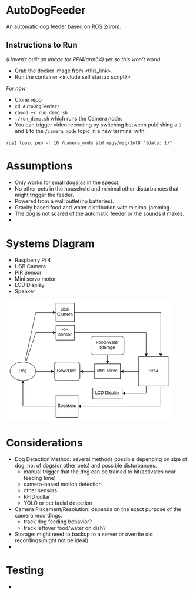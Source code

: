 # AutoDogFeeder
An automatic dog feeder based on ROS 2(iron).

## Instructions to Run
_(Haven't built an image for RPi4(arm64) yet so this won't work)_
- Grab the docker image from <this_link>.
- Run the container <include self startup script?>

_For now_
- Clone repo
- `cd AutoDogFeeder/`
- `chmod +x run_demo.sh`
- `./run_demo.sh` which runs the Camera node.
- You can trigger video recording by switching between publishing a `0` and `1` to the `/camera_mode` topic in a new terminal  with,

`ros2 topic pub -r 10 /camera_mode std msgs/msg/Int8 "{data: 1}"`


# Assumptions
- Only works for small dogs(as in the specs).
- No other pets in the household and minimal other disturbances that might trigger the feeder.
- Powered from a wall outlet(no batteries).
- Gravity based food and water distribution with minimal jamming.
- The dog is not scared of the automatic feeder or the sounds it makes.
- 

# Systems Diagram
- Raspberry Pi 4
- USB Camera
- PIR Sensor
- Mini servo motor
- LCD Display
- Speaker


![Systems Diagram](images/system_diagram-v1.png)

# Considerations
- Dog Detection Method: several methods possible depending on size of dog, no. of dogs(or other pets) and possible disturbances.
    - manual trigger that the dog can be trained to hit(activates near feeding time)
    - camera-based motion detection
    - other sensors
    - RFID collar
    - YOLO or pet facial detection
- Camera Placement/Resolution: depends on the exact purpose of the camera recordings.
    - track dog feeding behavior?
    - track leftover food/water on dish?
- Storage: might need to backup to a server or overrite old recordings(might not be ideal).
- 

# Testing
- 
